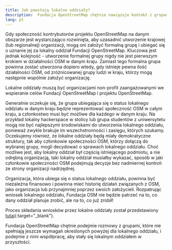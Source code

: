 ```yaml
---
title: Jak powstają lokalne oddziały?
description:  Fundacja OpenStreetMap chętnie nawiązuje kontakt z grupami, które zamierzają złożyć wniosek i współpracować z nimi, aby stać się lokalnym oddziałem.
lang: pl
---
```


Gdy społeczność kontrybutorów projektu OpenStreetMap na danym obszarze jest wystarczająco rozwinięta, aby uzasadnić utworzenie krajowej (lub regionalnej) organizacji, mogą oni założyć formalną grupę i ubiegać się o uznanie jej za lokalny oddział Fundacji OpenStreetMap. Kluczowa jest jednak kolejność - utworzenie formalnej grupy nigdy nie jest pierwszym krokiem w działalności OSM w danym kraju.  Zamiast tego formalna grupa powinna zostać utworzona dopiero wtedy, gdy istnieje pewna ilość działalności OSM, od zróżnicowanej grupy ludzi w kraju, którzy mogą następnie wspólnie założyć organizację.

Lokalne oddziały muszą być organizacjami non-profit zaangażowanymi we wspieranie celów Fundacji OpenStreetMap i projektu OpenStreetMap.

Generalnie oczekuje się, że grupa ubiegająca się o status lokalnego oddziału w danym kraju będzie reprezentować społeczność OSM w całym kraju, a członkostwo musi być możliwe dla każdego w danym kraju. Na przykład lokalny hackerspace w stolicy lub grupa studentów z uniwersytetu mogą nie być najlepszymi środowiskami do utworzenia lokalnego oddziału, ponieważ zwykle brakuje im wszechstronności i zasięgu, których szukamy.  Oczekujemy również, że lokalne oddziały będą miały demokratyczne struktury, tak aby członkowie społeczności OSM, którzy dołączą do wybranej grupy, mogli decydować o sprawach lokalnego oddziału.
Choć możliwe jest, aby lokalny oddział był częścią istniejącego podmiotu, a nie odrębną organizacją, taki lokalny oddział musiałby wykazać, sposób w jaki członkowie społeczności OSM podejmują decyzje bez nadmiernej kontroli ze strony organizacji nadrzędnej.

Organizacja, która ubiega się o status lokalnego oddziału, powinna być niezależna finansowo i powinna mieć historię działań związanych z OSM, jako organizacja lub przynajmniej poprzez swoich założycieli.  Rozpatrując wniosek lokalnego oddziału, Fundacja OSM nie będzie patrzeć na to, co dany oddział planuje zrobić, ale na to, co już zrobił!

Proces składania wniosków przez lokalne oddziały został przedstawiony [tutaj](https://wiki.osmfoundation.org/wiki/Local_Chapters){:target="_blank"}.

Fundacja OpenStreetMap chętnie podejmie rozmowy z grupami, które nie spełniają jeszcze wymagań określonych powyżej dla lokalnego oddziału, i podejmie z nimi współpracę, aby stały się lokalnym oddziałem w przyszłości.
